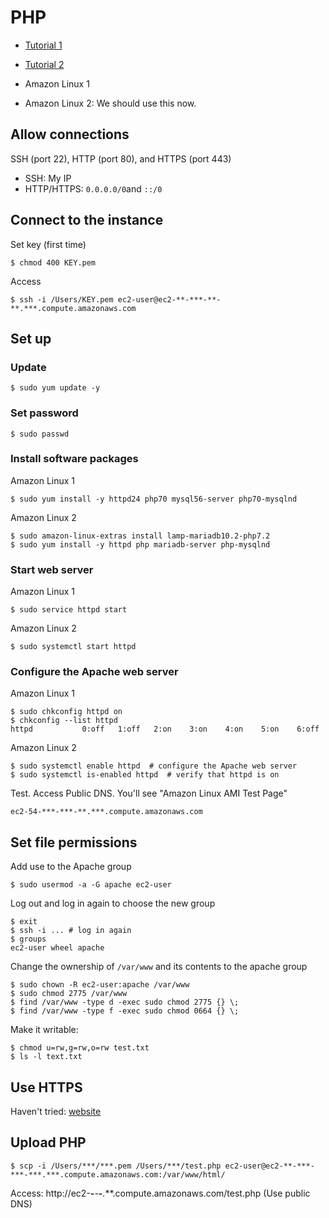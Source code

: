 # PHP
* [Tutorial 1](http://docs.aws.amazon.com/AWSEC2/latest/UserGuide/install-LAMP.html)
* [Tutorial 2](https://docs.aws.amazon.com/AWSEC2/latest/UserGuide/ec2-lamp-amazon-linux-2.html)

* Amazon Linux 1
* Amazon Linux 2: We should use this now.

## Allow connections
SSH (port 22), HTTP (port 80), and HTTPS (port 443)
* SSH: My IP
* HTTP/HTTPS: `0.0.0.0/0`and `::/0`

## Connect to the instance
Set key (first time)
```terminal
$ chmod 400 KEY.pem
```

Access
```terminal
$ ssh -i /Users/KEY.pem ec2-user@ec2-**-***-**-**.***.compute.amazonaws.com
```

## Set up

### Update
```terminal
$ sudo yum update -y
```

### Set password
```terminal
$ sudo passwd
```

### Install software packages
Amazon Linux 1
```terminal
$ sudo yum install -y httpd24 php70 mysql56-server php70-mysqlnd
```
Amazon Linux 2
```terminal
$ sudo amazon-linux-extras install lamp-mariadb10.2-php7.2
$ sudo yum install -y httpd php mariadb-server php-mysqlnd
```

### Start web server
Amazon Linux 1
```terminal
$ sudo service httpd start
```

Amazon Linux 2
```terminal
$ sudo systemctl start httpd
```

### Configure the Apache web server
Amazon Linux 1
```terminal
$ sudo chkconfig httpd on
$ chkconfig --list httpd
httpd           0:off   1:off   2:on    3:on    4:on    5:on    6:off
```

Amazon Linux 2
```terminal
$ sudo systemctl enable httpd  # configure the Apache web server
$ sudo systemctl is-enabled httpd  # verify that httpd is on
```

Test. Access Public DNS. You'll see "Amazon Linux AMI Test Page"
```
ec2-54-***-***-**.***.compute.amazonaws.com
```

## Set file permissions

Add use to the Apache group
```terminal
$ sudo usermod -a -G apache ec2-user
```

Log out and log in again to choose the new group
```terminal
$ exit
$ ssh -i ... # log in again
$ groups
ec2-user wheel apache
```

Change the ownership of `/var/www` and its contents to the apache group
```terminal
$ sudo chown -R ec2-user:apache /var/www
$ sudo chmod 2775 /var/www
$ find /var/www -type d -exec sudo chmod 2775 {} \;
$ find /var/www -type f -exec sudo chmod 0664 {} \;
```

Make it writable:
```terminal
$ chmod u=rw,g=rw,o=rw test.txt
$ ls -l text.txt
```

## Use HTTPS
Haven't tried: [website](http://docs.aws.amazon.com/AWSEC2/latest/UserGuide/SSL-on-an-instance.html)

## Upload PHP
```terminal
$ scp -i /Users/***/***.pem /Users/***/test.php ec2-user@ec2-**-***-***-***.***.compute.amazonaws.com:/var/www/html/
```
Access: http://ec2-**-***-***-***.***.compute.amazonaws.com/test.php (Use public DNS)
